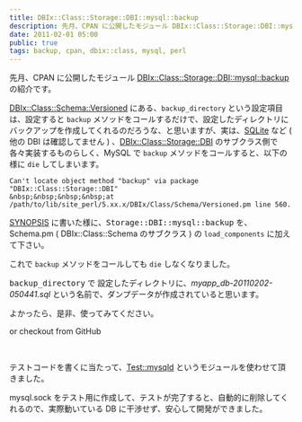 ```yaml
---
title: DBIx::Class::Storage::DBI::mysql::backup
description: 先月、CPAN に公開したモジュール DBIx::Class::Storage::DBI::mysql::backup の紹介です。 DBIx::Class::Schema::Versioned にある、backup_directory という設定 目は、設定すると backup メソッドをコールする...
date: 2011-02-01 05:00
public: true
tags: backup, cpan, dbix::class, mysql, perl
---
```


先月、CPAN に公開したモジュール&nbsp;[DBIx::Class::Storage::DBI::mysql::backup](http://search.cpan.org/perldoc?DBIx::Class::Storage::DBI::mysql::backup) の紹介です。

[DBIx::Class::Schema::Versioned](http://search.cpan.org/perldoc?DBIx::Class::Schema::Versioned)&nbsp;にある、`backup_directory`&nbsp;という設定項目は、設定すると `backup`&nbsp;メソッドをコールするだけで、設定したディレクトリにバックアップを作成してくれるのだろうな、と思いますが、実は、[SQLite](http://search.cpan.org/perldoc?DBIx::Class::Storage::DBI::SQLite) など ( 他の DBI は確認してません ) 、<span style="">[DBIx::Class::Storage::DBI](http://search.cpan.org/perldoc?DBIx::Class::Storage::DBI) のサブクラス側で各々実装するものらしく、MySQL で</span>&nbsp;`backup`&nbsp;メソッドをコールすると、以下の様に `die` してしまいます。

```
Can't locate object method "backup" via package "DBIx::Class::Storage::DBI"
&nbsp;&nbsp;&nbsp;&nbsp;at /path/to/lib/site_perl/5.xx.x/DBIx/Class/Schema/Versioned.pm line 560.
```

[SYNOPSIS](http://search.cpan.org/perldoc?DBIx::Class::Storage::DBI::mysql::backup#SYNOPSIS)&nbsp;に書いた様に、<span style="font-family: monospace;">Storage::DBI::mysql::backup</span>&nbsp;を、Schema.pm (&nbsp;<span style="">DBIx::Class::Schema のサブクラス</span>&nbsp;) の&nbsp;`load_components`&nbsp;に加えて下さい。

<script src="https://gist.github.com/825200.js?file=MyApp-Schema.pl"></script>

これで&nbsp;`backup`&nbsp;メソッドをコールしても&nbsp;`die`&nbsp;しなくなりました。

<script src="https://gist.github.com/825200.js?file=Snippet%2029.pl"></script>

<span style="font-family: monospace;">backup_directory</span>&nbsp;で 設定したディレクトリに、_myapp_db-20110202-050441.sql_ という名前で、ダンプデータが作成されていると思います。

よかったら、是非、使ってみてください。

<script src="https://gist.github.com/825200.js?file=Snippet%2030.sh"></script>

or checkout from GitHub

<script src="https://gist.github.com/825200.js?file=Snippet%2031.sh"></script>

&nbsp;

テストコードを書くに当たって、[Test::mysqld](http://search.cpan.org/perldoc?Test::mysqld)&nbsp;というモジュールを使わせて頂きました。

mysql.sock をテスト用に作成して、テストが完了すると、自動的に削除してくれるので、実際動いている DB に干渉せず、安心して開発ができました。